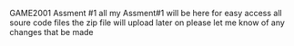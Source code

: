 GAME2001 Assment #1
all my Assment#1 will be here for easy access all soure code files 
the zip file will upload later on please let me know of any changes that be made 
